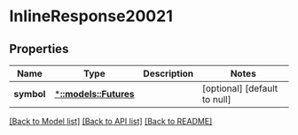 # InlineResponse20021

## Properties
Name | Type | Description | Notes
------------ | ------------- | ------------- | -------------
**symbol** | [***::models::Futures**](futures.md) |  | [optional] [default to null]

[[Back to Model list]](../README.md#documentation-for-models) [[Back to API list]](../README.md#documentation-for-api-endpoints) [[Back to README]](../README.md)


